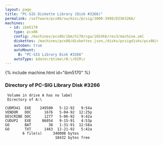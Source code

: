 ```yaml
---
layout: page
title: "PC-SIG Diskette Library (Disk #3266)"
permalink: /software/pcx86/sw/misc/pcsig/3000-3999/DISK3266/
machines:
  - id: ibm5170
    type: pcx86
    config: /machines/pcx86/ibm/5170/cga/1024kb/rev3/machine.xml
    diskettes: /machines/pcx86/diskettes.json,/disks/pcsigdisks/pcx86/diskettes.json
    autoGen: true
    autoMount:
      B: "PC-SIG Library Disk #3266"
    autoType: $date\r$time\rB:\rDIR\r
---
```


{% include machine.html id="ibm5170" %}

### Directory of PC-SIG Library Disk #3266

     Volume in drive A has no label
     Directory of A:\

    CUDM341  EXE    249500   5-12-92   9:54a
    VENDOR   DOC      1676   5-04-92  12:25p
    DESCRIBE DOC      1277   5-06-92   9:42a
    CUDUP2   EXE     86054   9-15-91   4:53p
    GO       BAT        38   1-31-91  12:58a
    GO       TXT      1463  12-21-92   5:42a
            6 file(s)     340008 bytes
                           18432 bytes free
